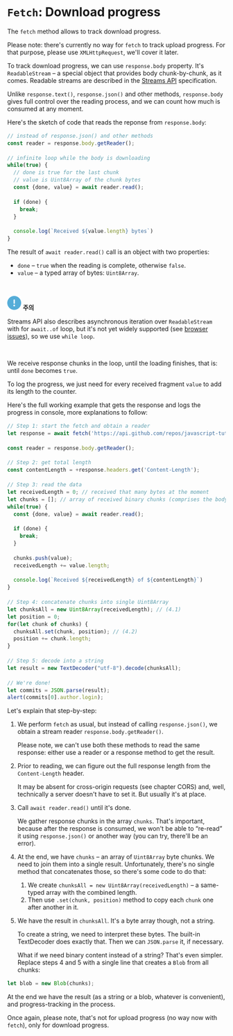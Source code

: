 `Fetch`: Download progress
========================

The `fetch` method allows to track download progress.

Please note: there's currently no way for `fetch` to track upload progress. For that purpose, please use `XMLHttpRequest`, we'll cover it later.

To track download progress, we can use `response.body` property. It's `ReadableStream` – a special object that provides body chunk-by-chunk, as it comes. Readable streams are described in the [Streams API](https://streams.spec.whatwg.org/#rs-class) specification.

Unlike `response.text()`, `response.json()` and other methods, `response.body` gives full control over the reading process, and we can count how much is consumed at any moment.

Here's the sketch of code that reads the reponse from `response.body`:
```javascript
// instead of response.json() and other methods
const reader = response.body.getReader();

// infinite loop while the body is downloading
while(true) {
  // done is true for the last chunk
  // value is Uint8Array of the chunk bytes
  const {done, value} = await reader.read();

  if (done) {
    break;
  }

  console.log(`Received ${value.length} bytes`)
}
```
The result of `await reader.read()` call is an object with two properties:
- `done` – `true` when the reading is complete, otherwise `false`.
- `value` – a typed array of bytes: `Uint8Array`.

<br />

<img src="../../images/commons/icons/circle-exclamation-solid.svg" /> **주의**

Streams API also describes asynchronous iteration over `ReadableStream` with for `await..of` loop, but it's not yet widely supported (see [browser issues](https://github.com/whatwg/streams/issues/778#issuecomment-461341033)), so we use `while loop`.

<br />

We receive response chunks in the loop, until the loading finishes, that is: until `done` becomes `true`.

To log the progress, we just need for every received fragment `value` to add its length to the counter.

Here's the full working example that gets the response and logs the progress in console, more explanations to follow:
```javascript
// Step 1: start the fetch and obtain a reader
let response = await fetch('https://api.github.com/repos/javascript-tutorial/en.javascript.info/commits?per_page=100');

const reader = response.body.getReader();

// Step 2: get total length
const contentLength = +response.headers.get('Content-Length');

// Step 3: read the data
let receivedLength = 0; // received that many bytes at the moment
let chunks = []; // array of received binary chunks (comprises the body)
while(true) {
  const {done, value} = await reader.read();

  if (done) {
    break;
  }

  chunks.push(value);
  receivedLength += value.length;

  console.log(`Received ${receivedLength} of ${contentLength}`)
}

// Step 4: concatenate chunks into single Uint8Array
let chunksAll = new Uint8Array(receivedLength); // (4.1)
let position = 0;
for(let chunk of chunks) {
  chunksAll.set(chunk, position); // (4.2)
  position += chunk.length;
}

// Step 5: decode into a string
let result = new TextDecoder("utf-8").decode(chunksAll);

// We're done!
let commits = JSON.parse(result);
alert(commits[0].author.login);
```

Let's explain that step-by-step:
1. We perform `fetch` as usual, but instead of calling `response.json()`, we obtain a stream reader `response.body.getReader()`.

    Please note, we can't use both these methods to read the same response: either use a reader or a response method to get the result.

2. Prior to reading, we can figure out the full response length from the `Content-Length` header.

    It may be absent for cross-origin requests (see chapter CORS) and, well, technically a server doesn't have to set it. But usually it's at place.

3. Call `await reader.read()` until it's done.

    We gather response chunks in the array `chunks`. That's important, because after the response is consumed, we won't be able to “re-read” it using `response.json()` or another way (you can try, there'll be an error).

4. At the end, we have `chunks` – an array of `Uint8Array` byte chunks. We need to join them into a single result. Unfortunately, there's no single method that concatenates those, so there's some code to do that:

    1. We create `chunksAll = new Uint8Array(receivedLength)` – a same-typed array with the combined length.
    2. Then use `.set(chunk, position)` method to copy each `chunk` one after another in it.

5. We have the result in `chunksAll`. It's a byte array though, not a string.

    To create a string, we need to interpret these bytes. The built-in TextDecoder does exactly that. Then we can `JSON.parse` it, if necessary.

    What if we need binary content instead of a string? That's even simpler. Replace steps 4 and 5 with a single line that creates a `Blob` from all chunks:
```javascript
let blob = new Blob(chunks);
```

At the end we have the result (as a string or a blob, whatever is convenient), and progress-tracking in the process.

Once again, please note, that's not for upload progress (no way now with `fetch`), only for download progress.
